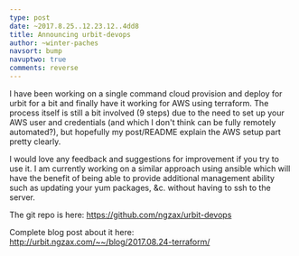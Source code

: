 ```yaml
---
type: post
date: ~2017.8.25..12.23.12..4dd8
title: Announcing urbit-devops
author: ~winter-paches
navsort: bump
navuptwo: true
comments: reverse
---
```


I have been working on a single command cloud provision and deploy for urbit for a bit and finally have it working for AWS using terraform. The process itself is still a bit involved (9 steps) due to the need to set up your AWS user and credentials (and which I don't think can be fully remotely automated?), but hopefully my post/README explain the AWS setup part pretty clearly.

I would love any feedback and suggestions for improvement if you try to use it. I am currently working on a similar approach using ansible which will have the benefit of being able to provide additional management ability such as updating your yum packages, &c. without having to ssh to the server.

The git repo is here: https://github.com/ngzax/urbit-devops

Complete blog post about it here: http://urbit.ngzax.com/~~/blog/2017.08.24-terraform/